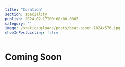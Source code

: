 ```yaml
---
title: "Curation"
section: speciality
publish: 2024-02-17T00:00:00.000Z
category: ''
image: /static/uploads/posts/beat-saber-1024x576.jpg
showInPostListing: false
---
```


# Coming Soon
